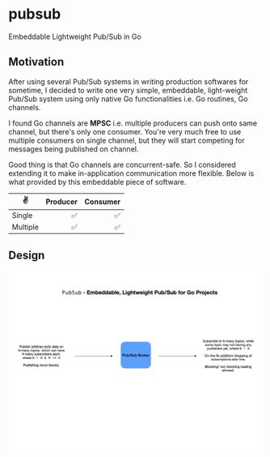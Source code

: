 # pubsub
Embeddable Lightweight Pub/Sub in Go

## Motivation

After using several Pub/Sub systems in writing production softwares for sometime, I decided to write one very simple, embeddable, light-weight Pub/Sub system using only native Go functionalities i.e. Go routines, Go channels.

I found Go channels are **MPSC** i.e. multiple producers can push onto same channel, but there's only one consumer. You're very much free to use multiple consumers on single channel, but they will start competing for messages being published on channel.

Good thing is that Go channels are concurrent-safe. So I considered extending it to make in-application communication more flexible. Below is what provided by this embeddable piece of software.

✌️ | Producer | Consumer
--- | --: | --:
Single | ✅ | ✅
Multiple | ✅ | ✅

## Design

![architecture](./sc/architecture.jpg)
